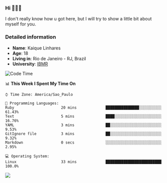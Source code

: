 ### Hi 🙋🏽‍♂️

I don't really know how u got here, but I will try to show a little bit about myself for you.

### Detailed information

* **Name**: Kaique Linhares
* **Age**: 18
* **Living in**: Rio  de Janeiro - RJ, Brazil
* **University**: [IBMR](https://www.ibmr.br/)

<!--START_SECTION:waka-->
![Code Time](http://img.shields.io/badge/Code%20Time-320%20hrs%2031%20mins-blue)

📊 **This Week I Spent My Time On** 

```text
⌚︎ Time Zone: America/Sao_Paulo

💬 Programming Languages: 
Ruby                     20 mins             ███████████████░░░░░░░░░░   61.43% 
Text                     5 mins              ████░░░░░░░░░░░░░░░░░░░░░   16.76% 
YAML                     3 mins              ██░░░░░░░░░░░░░░░░░░░░░░░   9.53% 
GitIgnore file           3 mins              ██░░░░░░░░░░░░░░░░░░░░░░░   9.32% 
Markdown                 0 secs              ░░░░░░░░░░░░░░░░░░░░░░░░░   2.95%

💻 Operating System: 
Linux                    33 mins             █████████████████████████   100.0%

```


<!--END_SECTION:waka-->

<a href="https://www.linkedin.com/in/kaique-linhares-25a840208/"  target="_blank"><img src="https://img.shields.io/badge/-LinkedIn-%230077B5?style=for-the-badge&logo=linkedin&logoColor=white" target="_blank"></a>
